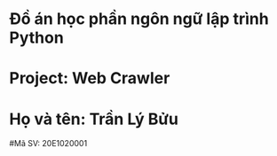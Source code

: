 # Đồ án học phần ngôn ngữ lập trình Python
# Project: Web Crawler
# Họ và tên: Trần Lý Bửu
#Mã SV: 20E1020001
